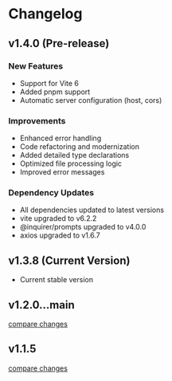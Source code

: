 # Changelog

## v1.4.0 (Pre-release)

### New Features
- Support for Vite 6
- Added pnpm support
- Automatic server configuration (host, cors)

### Improvements
- Enhanced error handling
- Code refactoring and modernization
- Added detailed type declarations
- Optimized file processing logic
- Improved error messages

### Dependency Updates
- All dependencies updated to latest versions
- vite upgraded to v6.2.2
- @inquirer/prompts upgraded to v4.0.0
- axios upgraded to v1.6.7

## v1.3.8 (Current Version)

- Current stable version

## v1.2.0...main

[compare changes](https://github.com/GuSanle/vite-plugin-kintone-dev/compare/v1.2.0...main)

## v1.1.5

[compare changes](https://github.com/GuSanle/vite-plugin-kintone-dev/compare/v1.1.4...v1.1.5)

